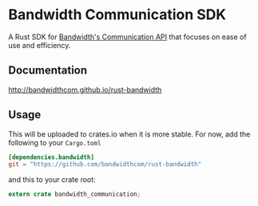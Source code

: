 Bandwidth Communication SDK
====

A Rust SDK for [Bandwidth's Communication API](https://catapult.inetwork.com)
that focuses on ease of use and efficiency.

## Documentation

http://bandwidthcom.github.io/rust-bandwidth

## Usage

This will be uploaded to crates.io when it is more stable.
For now, add the following to your `Cargo.toml`

```toml
[dependencies.bandwidth]
git = "https://github.com/bandwidthcom/rust-bandwidth"
```

and this to your crate root:

```rust
extern crate bandwidth_communication;
```
